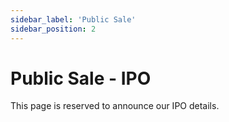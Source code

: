 ```yaml
---
sidebar_label: 'Public Sale'
sidebar_position: 2
---
```


# Public Sale - IPO

This page is reserved to announce our IPO details.